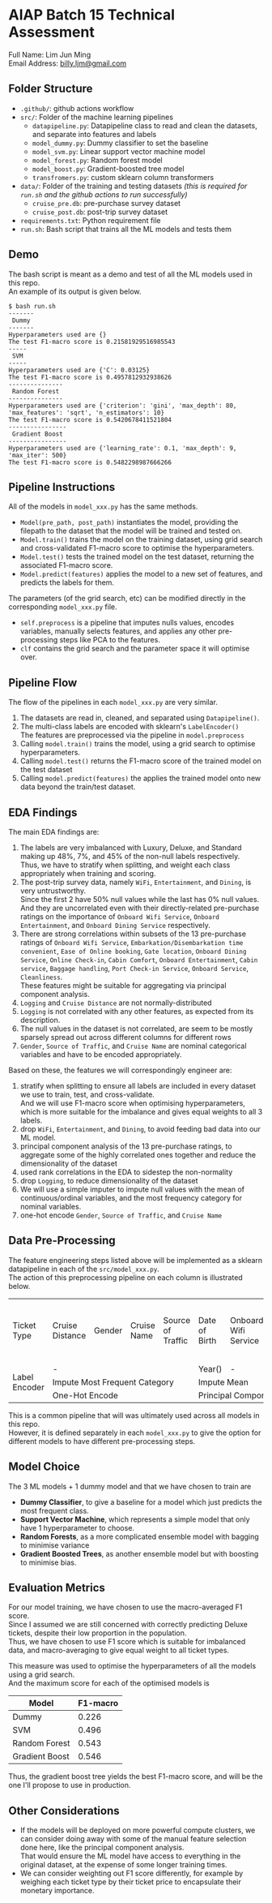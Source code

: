 # AIAP Batch 15 Technical Assessment  
Full Name: Lim Jun Ming  
Email Address: billy.ljm@gmail.com  
  
## Folder Structure  
- `.github/`: github actions workflow
- `src/`: Folder of the machine learning pipelines  
    - `datapipeline.py`: Datapipeline class to read and clean the datasets, and separate into features and labels  
    - `model_dummy.py`: Dummy classifier to set the baseline  
    - `model_svm.py`: Linear support vector machine model  
    - `model_forest.py`: Random forest model  
    - `model_boost.py`: Gradient-boosted tree model  
    - `transfromers.py`: custom sklearn column transformers
- `data/`: Folder of the training and testing datasets *(this is required for `run.sh` and the github actions to run successfully)*  
    - `cruise_pre.db`: pre-purchase survey dataset
    - `cruise_post.db`: post-trip survey dataset
- `requirements.txt`: Python requirement file  
- `run.sh`: Bash script that trains all the ML models and tests them  
  
## Demo  
The bash script is meant as a demo and test of all the ML models used in this repo.  
An example of its output is given below.  
  
```  
$ bash run.sh  
-------  
 Dummy  
-------
Hyperparameters used are {}
The test F1-macro score is 0.21581929516985543
-----
 SVM
-----
Hyperparameters used are {'C': 0.03125}
The test F1-macro score is 0.4957812932938626
---------------
 Random Forest
---------------
Hyperparameters used are {'criterion': 'gini', 'max_depth': 80, 'max_features': 'sqrt', 'n_estimators': 10}
The test F1-macro score is 0.5420678411521804
----------------
 Gradient Boost
----------------
Hyperparameters used are {'learning_rate': 0.1, 'max_depth': 9, 'max_iter': 500}
The test F1-macro score is 0.5482298987666266
```  
  
## Pipeline Instructions  
All of the models in `model_xxx.py` has the same methods.  
- `Model(pre_path, post_path)` instantiates the model, providing the filepath to the dataset that the model will be trained and tested on.  
- `Model.train()` trains the model on the training dataset, using grid search and cross-validated F1-macro score to optimise the hyperparameters.  
- `Model.test()` tests the trained model on the test dataset, returning the associated F1-macro score.  
- `Model.predict(features)` applies the model to a new set of features, and predicts the labels for them.  
  
The parameters (of the grid search, etc) can be modified directly in the corresponding `model_xxx.py` file.  
- `self.preprocess` is a pipeline that imputes nulls values, encodes variables, manually selects features, and applies any other pre-processing steps like PCA to the features.  
- `clf` contains the grid search and the parameter space it will optimise over.  
  
## Pipeline Flow  
The flow of the pipelines in each `model_xxx.py` are very similar.  
1. The datasets are read in, cleaned, and separated using `Datapipeline()`.  
2. The multi-class labels are encoded with sklearn's `LabelEncoder()`  
   The features are preprocessed via the pipeline in `model.preprocess`  
3. Calling `model.train()` trains the model, using a grid search to optimise hyperparameters.  
4. Calling `model.test()` returns the F1-macro score of the trained model on the test dataset  
5. Calling `model.predict(features)` the applies the trained model onto new data beyond the train/test dataset.  
  
## EDA Findings  
The main EDA findings are:  
1. The labels are very imbalanced with Luxury, Deluxe, and Standard making up 48%, 7%, and 45% of the non-null labels respectively.  
   Thus, we have to stratify when splitting, and weight each class appropriately when training and scoring.  
2. The post-trip survey data, namely `WiFi`, `Entertainment`, and `Dining`, is very untrustworthy.  
   Since the first 2 have 50% null values while the last has 0% null values.  
   And they are uncorrelated even with their directly-related pre-purchase ratings on the importance of `Onboard Wifi Service`, `Onboard Entertainment`, and `Onboard Dining Service` respectively.  
3. There are strong correlations within subsets of the 13 pre-purchase ratings of `Onboard Wifi Service`, `Embarkation/Disembarkation time convenient`, `Ease of Online booking`, `Gate location`, `Onboard Dining Service`,  `Online Check-in`, `Cabin Comfort`, `Onboard Entertainment`, `Cabin service`, `Baggage handling`, `Port Check-in Service`, `Onboard Service`, `Cleanliness`.  
   These features might be suitable for aggregating via principal component analysis.  
4. `Logging` and `Cruise Distance` are not normally-distributed  
5. `Logging` is not correlated with any other features, as expected from its description.  
6. The null values in the dataset is not correlated, are seem to be mostly sparsely spread out across different columns for different rows  
7. `Gender`, `Source of Traffic`, and `Cruise Name` are nominal categorical variables and have to be encoded appropriately.  
  
Based on these, the features we will correspondingly engineer are:  
1. stratify when splitting to ensure all labels are included in every dataset we use to train, test, and cross-validate.  
   And we will use F1-macro score when optimising hyperparameters, which is more suitable for the imbalance and gives equal weights to all 3 labels.  
2. drop `WiFi`, `Entertainment`, and `Dining`, to avoid feeding bad data into our ML model.  
3. principal component analysis of the 13 pre-purchase ratings, to aggregate some of the highly correlated ones together and reduce the dimensionality of the dataset  
4. used rank correlations in the EDA to sidestep the non-normality  
5. drop `Logging`, to reduce dimensionality of the dataset  
6. We will use a simple imputer to impute null values with the mean of continuous/ordinal variables, and the most frequency category for nominal variables.  
7. one-hot encode `Gender`, `Source of Traffic`, and `Cruise Name`  
  
  
## Data Pre-Processing  
The feature engineering steps listed above will be implemented as a sklearn datapipeline in each of the `src/model_xxx.py`.  
The action of this preprocessing pipeline on each column is illustrated below.  
  
<table>  
	<tr>  
		<td>Ticket Type</td>  
		<td>Cruise Distance</td>  
		<td>Gender</td>  
		<td>Cruise Name</td>  
		<td>Source of Traffic</td>  
		<td>Date of Birth</td>  
		<td>Onboard Wifi Service</td>  
		<td>Embarkation/Disembarkation time convenient</td>  
		<td>Ease of Online booking</td>  
		<td>Gate location</td>  
		<td>Onboard Dining Service`,  `Online Check-in</td>  
		<td>Cabin Comfort</td>  
		<td>Onboard Entertainment</td>  
		<td>Cabin service</td>  
		<td>Baggage handling</td>  
		<td>Port Check-in Service</td>  
		<td>Onboard Service</td>  
		<td>Cleanliness</td>  
		<td>Logging</td>  
		<td>WiFi</td>  
		<td>Dining</td>  
		<td>Entertainment</td>  
	</tr>  
	<tr>  
		<td rowspan=3>Label Encoder</td>  
		<td colspan=4>-</td>  
		<td>Year()</td>  
		<td colspan=12>-</td>  
		<td colspan=4 rowspan=3>Dropped</td>  
	</tr>  
	<tr>  
		<td colspan=4>Impute Most Frequent Category</td>  
		<td colspan=13>Impute Mean</td>  
	</tr>  
	<tr>  
		<td colspan=4>One-Hot Encode</td>  
		<td colspan=13>Principal Component Analysis</td>  
	</tr>  
</table>  
  
This is a common pipeline that will was ultimately used across all models in this repo.  
However, it is defined separately in each `model_xxx.py` to give the option for different models to have different pre-processing steps.  
  
## Model Choice  
The 3 ML models + 1 dummy model and that we have chosen to train are  
- **Dummy Classifier**, to give a baseline for a model which just predicts the most frequent class.  
- **Support Vector Machine**, which represents a simple model that only have 1 hyperparameter to choose.  
- **Random Forests**, as a more complicated ensemble model with bagging to minimise variance  
- **Gradient Boosted Trees**, as another ensemble model but with boosting to minimise bias.  
  
## Evaluation Metrics  
For our model training, we have chosen to use the macro-averaged F1 score.  
Since I assumed we are still concerned with correctly predicting Deluxe tickets, despite their low  proportion in the population.  
Thus, we have chosen to use F1 score which is suitable for imbalanced data, and macro-averaging to give equal weight to all ticket types.  
  
This measure was used to optimise the hyperparameters of all the models using a grid search.  
And the maximum score for each of the optimised models is  
  
|          Model | F1-macro |  
|----------------|----------|  
|          Dummy |    0.226 |  
|            SVM |    0.496 |  
|  Random Forest |    0.543 |  
| Gradient Boost |    0.546 |  
  
Thus, the gradient boost tree yields the best F1-macro score, and will be the one I'll propose to use in production.  
  
## Other Considerations  
- If the models will be deployed on more powerful compute clusters, we can consider doing away with some of the manual feature selection done here, like the principal component analysis.  
  That would ensure the ML model have access to everything in the original dataset, at the expense of some longer training times.  
- We can consider weighting out F1 score differently, for example by weighing each ticket type by their ticket price to encapsulate their monetary importance.  